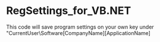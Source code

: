 # RegSettings_for_VB.NET
This code will save program settings on your own key under "CurrentUser\Software\[CompanyName]\[ApplicationName]
